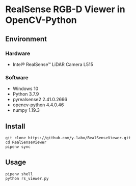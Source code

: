 # RealSense RGB-D Viewer in OpenCV-Python

## Environment

### Hardware

  * Intel® RealSense™ LiDAR Camera L515

### Software

   * Windows 10
   * Python 3.7.9
   * pyrealsense2 2.41.0.2666
   * opencv-python 4.4.0.46
   * numpy 1.19.3

## Install

    git clone https://github.com/y-labo/RealSenseViewer.git
    cd RealSenseViewer
    pipenv sync

## Usage

    pipenv shell
    python rs_viewer.py
